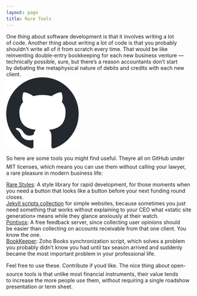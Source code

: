 ```yaml
---
layout: page
title: Rare Tools
---
```


<div class="IllustratedBlock">
    <div class="IllustratedText">
        One thing about software development is&nbsp;that it&nbsp;involves writing a&nbsp;lot of&nbsp;code. Another thing about writing a&nbsp;lot of&nbsp;code is&nbsp;that you probably shouldn&#146;t write all of&nbsp;it&nbsp;from scratch every time. That would be&nbsp;like reinventing double-entry bookkeeping for each new business venture&nbsp;&#151; technically possible, sure, but there&#146;s a&nbsp;reason accountants don&#146;t start by&nbsp;debating the metaphysical nature of&nbsp;debits and credits with each new client.
    </div>
    <div class="Illustration">
        <img src="/assets/img/common/vendors/github-mark/github-mark.svg">
    </div>
</div>

So&nbsp;here are some tools you might find useful. They&#146;re all on&nbsp;GitHub under MIT licenses, which means you can use them without calling your lawyer, a&nbsp;rare pleasure in&nbsp;modern business life:

<div class="CardsDeck TwoColumns PaddingVerticalLg">
    <div class="Card PaddingLg"><a href="">Rare Styles</a>: A&nbsp;style library for rapid development, for those moments when you need a&nbsp;button that looks like a&nbsp;button before your next funding round closes.</div>
    <div class="Card PaddingLg"><a href="">Jekyll scripts collection</a> for simple websites, because sometimes you just need something that works without explaining to&nbsp;your CEO what &laquo;static site generation&raquo; means while they glance anxiously at&nbsp;their watch.</div>
    <div class="Card PaddingLg"><a href="">Pontivox</a>: A&nbsp;free feedback server, since collecting user opinions should be&nbsp;easier than collecting on&nbsp;accounts receivable from that one client. You know the one.</div>
    <div class="Card PaddingLg"><a href="">BookKeeper</a>: Zoho Books synchronization script, which solves a&nbsp;problem you probably didn&#146;t know you had until tax season arrived and suddenly became the most important problem in&nbsp;your professional life.</div>
</div>

Feel free to&nbsp;use these. Contribute if&nbsp;you&#146;d like. The nice thing about open-source tools is&nbsp;that unlike most financial instruments, their value tends to&nbsp;increase the more people use them, without requiring a&nbsp;single roadshow presentation or&nbsp;term sheet.